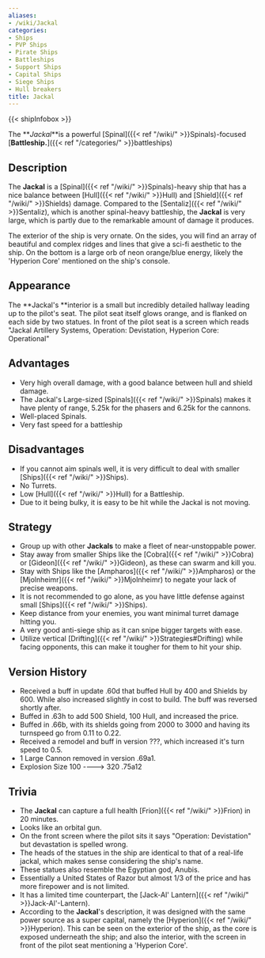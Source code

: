 ```yaml
---
aliases:
- /wiki/Jackal
categories:
- Ships
- PVP Ships
- Pirate Ships
- Battleships
- Support Ships
- Capital Ships
- Siege Ships
- Hull breakers
title: Jackal
---  
```


{{< shipInfobox >}} 

The **_Jackal_**is a powerful [Spinal]({{< ref "/wiki/" >}}Spinals)-focused [**Battleship.**]({{< ref "/categories/" >}}battleships)

## Description

The **Jackal** is a [Spinal]({{< ref "/wiki/" >}}Spinals)-heavy ship that has a nice balance between [Hull]({{< ref "/wiki/" >}}Hull) and [Shield]({{< ref "/wiki/" >}}Shields) damage. Compared to the [Sentaliz]({{< ref "/wiki/" >}}Sentaliz), which is another spinal-heavy battleship, the **Jackal** is very large, which is partly due to the remarkable amount of damage it produces.

The exterior of the ship is very ornate. On the sides, you will find an array of beautiful and complex ridges and lines that give a sci-fi aesthetic to the ship. On the bottom is a large orb of neon orange/blue energy, likely the 'Hyperion Core' mentioned on the ship's console.

## Appearance

The **Jackal's **interior is a small but incredibly detailed hallway leading up to the pilot's seat. The pilot seat itself glows orange, and is flanked on each side by two statues. In front of the pilot seat is a screen which reads "Jackal Artillery Systems, Operation: Devistation, Hyperion Core: Operational"

## Advantages

- Very high overall damage, with a good balance between hull and shield damage.
- The Jackal's Large-sized [Spinals]({{< ref "/wiki/" >}}Spinals) makes it have plenty of range, 5.25k for the phasers and 6.25k for the cannons.
- Well-placed Spinals.
- Very fast speed for a battleship

## Disadvantages

- If you cannot aim spinals well, it is very difficult to deal with smaller [Ships]({{< ref "/wiki/" >}}Ships).
- No Turrets.
- Low [Hull]({{< ref "/wiki/" >}}Hull) for a Battleship.
- Due to it being bulky, it is easy to be hit while the Jackal is not moving.

## Strategy

- Group up with other **Jackals** to make a fleet of near-unstoppable power.
- Stay away from smaller Ships like the [Cobra]({{< ref "/wiki/" >}}Cobra) or [Gideon]({{< ref "/wiki/" >}}Gideon), as these can swarm and kill you.
- Stay with Ships like the [Ampharos]({{< ref "/wiki/" >}}Ampharos) or the [Mjolnheimr]({{< ref "/wiki/" >}}Mjolnheimr) to negate your lack of precise weapons.
- It is not recommended to go alone, as you have little defense against small [Ships]({{< ref "/wiki/" >}}Ships).
- Keep distance from your enemies, you want minimal turret damage hitting you.
- A very good anti-siege ship as it can snipe bigger targets with ease.
- Utilize vertical [Drifting]({{< ref "/wiki/" >}}Strategies#Drifting) while facing opponents, this can make it tougher for them to hit your ship.

## Version History 

- Received a buff in update .60d that buffed Hull by 400 and Shields by 600. While also increased slightly in cost to build. The buff was reversed shortly after.
- Buffed in .63h to add 500 Shield, 100 Hull, and increased the price.
- Buffed in .66b, with its shields going from 2000 to 3000 and having its turnspeed go from 0.11 to 0.22.
- Received a remodel and buff in version ???, which increased it's turn speed to 0.5.
- 1 Large Cannon removed in version .69a1.
- Explosion Size 100 ----> 320 .75a12

## Trivia

- The **Jackal** can capture a full health [Frion]({{< ref "/wiki/" >}}Frion) in 20 minutes.
- Looks like an orbital gun.
- On the front screen where the pilot sits it says "Operation: Devistation" but devastation is spelled wrong.
- The heads of the statues in the ship are identical to that of a real-life jackal, which makes sense considering the ship's name.
- These statues also resemble the Egyptian god, Anubis.
- Essentially a United States of Razor but almost 1/3 of the price and has more firepower and is not limited.
- It has a limited time counterpart, the [Jack-Al' Lantern]({{< ref "/wiki/" >}}Jack-Al'-Lantern).
- According to the **Jackal**'s description, it was designed with the same power source as a super capital, namely the [Hyperion]({{< ref "/wiki/" >}}Hyperion). This can be seen on the exterior of the ship, as the core is exposed underneath the ship; and also the interior, with the screen in front of the pilot seat mentioning a 'Hyperion Core'.